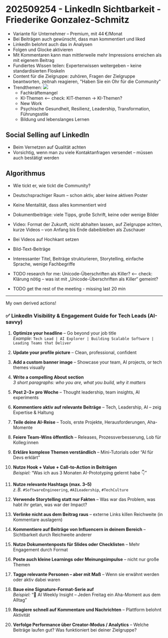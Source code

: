 # 202509254 - LinkedIn Sichtbarkeit - Friederike Gonzalez-Schmitz

* Variante für Unternehmer – Premium, mit 44 €/Monat
* Bei Beiträgen auch gewünscht, dass man kommentiert und liked
* LinkedIn belohnt auch das in Analysen
* Folgen und Glocke aktivieren
* Mit Kommentaren kann man mittlerweile mehr Impressions erreichen als mit eigenem Beitrag
* Fundiertes Wissen teilen: Expertenwissen weitergeben – keine standardisierten Floskeln
* Content für die Zielgruppe: zuhören, Fragen der Zielgruppe beantworten, zeitnah reagieren, "Haben Sie ein Ohr für die Community"
* Trendthemen: ![](img00.png)
  * Fachkräftemangel
  * KI-Themen <-- check: KIT-themen → KI-Themen?
  * New Work
  * Psychische Gesundheit, Resilienz, Leadership, Transformation, Führungsstile
  * Bildung und lebenslanges Lernen

## Social Selling auf LinkedIn
* Beim Vernetzen auf Qualität achten
* Vorsichtig, wenn man zu viele Kontaktanfragen versendet – müssen auch bestätigt werden

## Algorithmus
* Wie tickt er, wie tickt die Community?
* Deutschsprachiger Raum – schon aktiv, aber keine aktiven Poster
* Keine Mentalität, dass alles kommentiert wird
* Dokumentbeiträge: viele Tipps, große Schrift, keine oder wenige Bilder
* Video: Format der Zukunft, nicht abhalten lassen, auf Zielgruppe achten, kurze Videos – von Anfang bis Ende dabeibleiben als Zuschauer
* Bei Videos auf Hochkant setzen
* Bild-Text-Beiträge
* Interessanter Titel, Beiträge strukturieren, Storytelling, einfache Sprache, wenige Fachbegriffe

* TODO research for me: Unicode-Überschriften als Killer? <-- check: Klärung nötig – was ist mit „Unicode-Überschriften als Killer“ gemeint?
* TODO get the rest of the meeting - missing last 20 min

-----

My own derived actions!

### ✅ LinkedIn Visibility & Engagement Guide for Tech Leads (AI-savvy)

1. **Optimize your headline** – Go beyond your job title  
   *Example:* `Tech Lead | AI Explorer | Building Scalable Software | Leading Teams that Deliver`

2. **Update your profile picture** – Clean, professional, confident

3. **Add a custom banner image** – Showcase your team, AI projects, or tech themes visually

4. **Write a compelling About section**  
   *3 short paragraphs: who you are, what you build, why it matters*

5. **Post 2–3× pro Woche** – Thought leadership, team insights, AI experiments

6. **Kommentiere aktiv auf relevante Beiträge** – Tech, Leadership, AI – zeig Expertise & Haltung

7. **Teile deine AI-Reise** – Tools, erste Projekte, Herausforderungen, Aha-Momente

8. **Feiere Team-Wins öffentlich** – Releases, Prozessverbesserung, Lob für Kolleg:innen

9. **Erkläre komplexe Themen verständlich** – Mini-Tutorials oder “AI für Devs erklärt”

10. **Nutze Hook + Value + Call-to-Action in Beiträgen**  
    *Beispiel:* “Was ich aus 3 Monaten AI-Prototyping gelernt habe 👇”

11. **Nutze relevante Hashtags (max. 3–5)**  
    *z. B.* `#SoftwareEngineering`, `#AILeadership`, `#TechCulture`

12. **Verwende Storytelling statt nur Fakten** – Was war das Problem, was habt ihr getan, was war der Impact?

13. **Verlinke nicht aus dem Beitrag raus** – externe Links killen Reichweite (in Kommentare auslagern)

14. **Kommentiere auf Beiträge von Influencern in deinem Bereich** – Sichtbarkeit durch Reichweite anderer

15. **Nutze Dokumentenposts für Slides oder Checklisten** – Mehr Engagement durch Format

16. **Poste auch kleine Learnings oder Meinungsimpulse** – nicht nur große Themen

17. **Tagge relevante Personen – aber mit Maß** – Wenn sie erwähnt werden oder aktiv dabei waren

18. **Baue eine Signature-Format-Serie auf**  
    *Beispiel:* “🧠 AI Weekly Insight – Jeden Freitag ein Aha-Moment aus dem Alltag”

19. **Reagiere schnell auf Kommentare und Nachrichten** – Plattform belohnt Aktivität

20. **Verfolge Performance über Creator-Modus / Analytics** – Welche Beiträge laufen gut? Was funktioniert bei deiner Zielgruppe?
